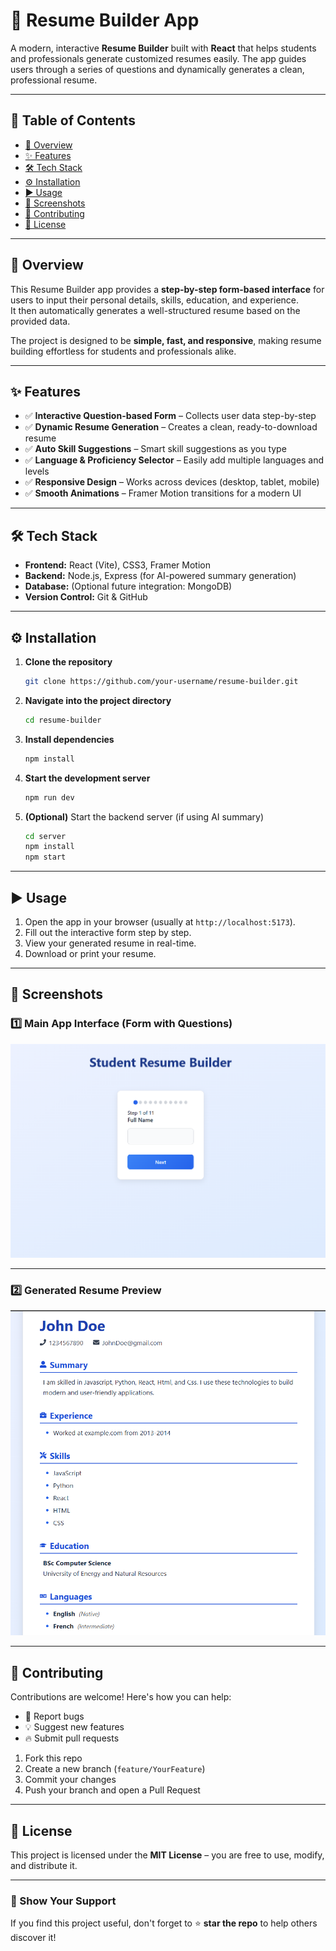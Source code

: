 
# 📝 Resume Builder App

A modern, interactive **Resume Builder** built with **React** that helps students and professionals generate customized resumes easily. The app guides users through a series of questions and dynamically generates a clean, professional resume.

---

## 📑 Table of Contents

- [🚀 Overview](#-overview)
- [✨ Features](#-features)
- [🛠️ Tech Stack](#%EF%B8%8F-tech-stack)
- [⚙️ Installation](#%EF%B8%8F-installation)
- [▶️ Usage](#%EF%B8%8F-usage)
- [📸 Screenshots](#-screenshots)
- [🤝 Contributing](#-contributing)
- [📜 License](#-license)

---

## 🚀 Overview

This Resume Builder app provides a **step-by-step form-based interface** for users to input their personal details, skills, education, and experience.  
It then automatically generates a well-structured resume based on the provided data.

The project is designed to be **simple, fast, and responsive**, making resume building effortless for students and professionals alike.

---

## ✨ Features

- ✅ **Interactive Question-based Form** – Collects user data step-by-step  
- ✅ **Dynamic Resume Generation** – Creates a clean, ready-to-download resume  
- ✅ **Auto Skill Suggestions** – Smart skill suggestions as you type  
- ✅ **Language & Proficiency Selector** – Easily add multiple languages and levels  
- ✅ **Responsive Design** – Works across devices (desktop, tablet, mobile)  
- ✅ **Smooth Animations** – Framer Motion transitions for a modern UI

---

## 🛠️ Tech Stack

- **Frontend:** React (Vite), CSS3, Framer Motion  
- **Backend:** Node.js, Express (for AI-powered summary generation)  
- **Database:** (Optional future integration: MongoDB)  
- **Version Control:** Git & GitHub

---

## ⚙️ Installation

1. **Clone the repository**
   ```bash
   git clone https://github.com/your-username/resume-builder.git


2. **Navigate into the project directory**

   ```bash
   cd resume-builder
   ```
3. **Install dependencies**

   ```bash
   npm install
   ```
4. **Start the development server**

   ```bash
   npm run dev
   ```
5. **(Optional)** Start the backend server (if using AI summary)

   ```bash
   cd server
   npm install
   npm start
   ```

---

## ▶️ Usage

1. Open the app in your browser (usually at `http://localhost:5173`).
2. Fill out the interactive form step by step.
3. View your generated resume in real-time.
4. Download or print your resume.

---

## 📸 Screenshots

### 1️⃣ Main App Interface (Form with Questions)

![Main Interface](./src/assets/screenshots/form-interface.png)

---

### 2️⃣ Generated Resume Preview

![Resume Preview](./src/assets/screenshots/resume-preview.png)

---

## 🤝 Contributing

Contributions are welcome! Here's how you can help:

* 🐛 Report bugs
* 💡 Suggest new features
* 🔥 Submit pull requests

1. Fork this repo
2. Create a new branch (`feature/YourFeature`)
3. Commit your changes
4. Push your branch and open a Pull Request

---

## 📜 License

This project is licensed under the **MIT License** – you are free to use, modify, and distribute it.

---

### 🌟 Show Your Support

If you find this project useful, don't forget to ⭐ **star the repo** to help others discover it!

